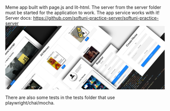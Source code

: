 Meme app built with page.js and lit-html. The server from the server folder must be started for the application to work. The app service works with it! Server docs: https://github.com/softuni-practice-server/softuni-practice-server
![image info](./images/meme.jpeg)

There are also some tests in the tests folder that use playwright/chai/mocha.
